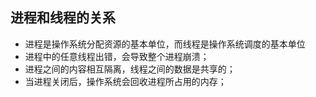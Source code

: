 ## 进程和线程的关系


- 进程是操作系统分配资源的基本单位，而线程是操作系统调度的基本单位
- 进程中的任意线程出错，会导致整个进程崩溃；
- 进程之间的内容相互隔离，线程之间的数据是共享的；
- 当进程关闭后，操作系统会回收进程所占用的内存；
